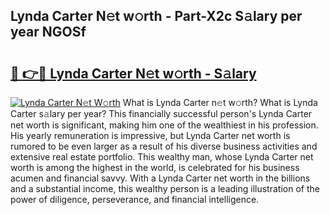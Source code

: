 ## Lynda Carter N𝚎t w𝚘rth - Part-X2c S𝚊lary per year NGOSf

# <h2><a href="http://gc0drp.nevu.top/?p=Lynda+Carter">🔗 👉🔴 Lynda Carter N𝚎t w𝚘rth - S𝚊lary</a></h2>

[![Lynda Carter N𝚎t W𝚘rth](https://i.imgur.com/Oavwk0R.jpeg)](http://gc0drp.nevu.top/?p=Lynda+Carter)
What is Lynda Carter n𝚎t w𝚘rth? What is Lynda Carter s𝚊lary per year?
This financially successful person's Lynda Carter net worth is significant, making him one of the wealthiest in his profession. His yearly remuneration is impressive, but Lynda Carter net worth is rumored to be even larger as a result of his diverse business activities and extensive real estate portfolio. This wealthy man, whose Lynda Carter net worth is among the highest in the world, is celebrated for his business acumen and financial savvy. With a Lynda Carter net worth in the billions and a substantial income, this wealthy person is a leading illustration of the power of diligence, perseverance, and financial intelligence.
